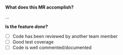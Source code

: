 **What does this MR accomplish?**

...

**Is the feature *done*?**
- [ ] Code has been reviewed by another team member
- [ ] Good test coverage
- [ ] Code is well commented/documented
